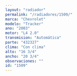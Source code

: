 ```yaml
---
layout: "radiador"
permalink: "/radiadores/1509/"
marca: "Chevrolet"
modelo: "Tracker"
ano: "2003"
motor: "L4 2.0"
transmision: "Automática"
parte: "432327"
clima: "Con clima"
alto: "16 3/4"
ancho: "20 3/4"
observaciones: ""
id: "1509"
---
```


